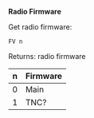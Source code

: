 __Radio Firmware__

Get radio firmware:

	FV n

Returns: radio firmware

|n|Firmware|
|---|---|
|0|Main
|1|TNC?
